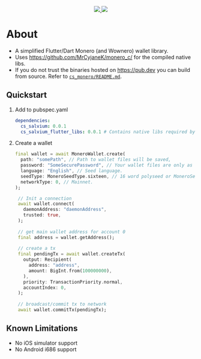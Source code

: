 <p align="center">
  <a href="https://pub.dev/packages/cs_salvium">
    <img src="https://img.shields.io/pub/v/cs_monero?label=pub.dev&labelColor=333940&logo=dart">
  </a>
  <a href="https://github.com/invertase/melos">
    <img src="https://img.shields.io/badge/maintained%20with-melos-f700ff.svg?style=flat-square">
  </a>
</p>

# About
- A simplified Flutter/Dart Monero (and Wownero) wallet library.
- Uses https://github.com/MrCyjaneK/monero_c/ for the compiled native libs.
- If you do not trust the binaries hosted on https://pub.dev you can build from
  source. Refer to [`cs_monero/README.md`](https://github.com/cypherstack/cs_monero/tree/main/cs_monero/README.md).

## Quickstart
1. Add to pubspec.yaml
    ```yaml
    dependencies:
      cs_salvium: 0.0.1
      cs_salvium_flutter_libs: 0.0.1 # Contains native libs required by cs_salvium.
    ```
2. Create a wallet
   ```dart
   final wallet = await MoneroWallet.create(
     path: "somePath", // Path to wallet files will be saved,
     password: "SomeSecurePassword", // Your wallet files are only as secure as this password.  This cannot be recovered if lost!
     language: "English", // Seed language.
     seedType: MoneroSeedType.sixteen, // 16 word polyseed or MoneroSeedType.twentyFive for legacy seed format.
     networkType: 0, // Mainnet.
   );

    // Init a connection
    await wallet.connect(
      daemonAddress: "daemonAddress",
      trusted: true,
    );
    
    // get main wallet address for account 0
    final address = wallet.getAddress();
    
    // create a tx
    final pendingTx = await wallet.createTx(
      output: Recipient(
        address: "address",
        amount: BigInt.from(100000000),
      ),
      priority: TransactionPriority.normal,
      accountIndex: 0,
    );
    
    // broadcast/commit tx to network
    await wallet.commitTx(pendingTx);
   ```

## Known Limitations
- No iOS simulator support
- No Android i686 support

